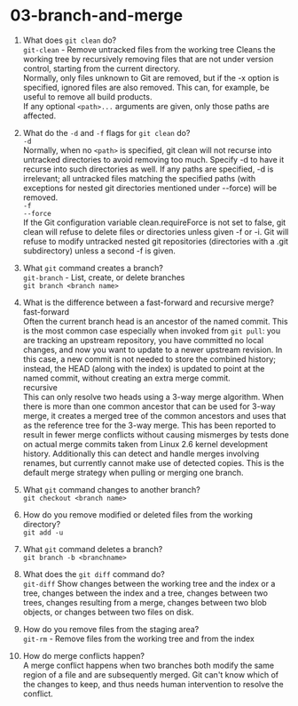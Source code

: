 # 03-branch-and-merge

1. What does `git clean` do? <br>
`git-clean` - Remove untracked files from the working tree
Cleans the working tree by recursively removing files that are not under version control, starting from the current directory.<br>
Normally, only files unknown to Git are removed, but if the -x option is specified, ignored files are also removed. This can, for example, be useful to remove all build products.<br>
If any optional `<path>...` arguments are given, only those paths are affected.<br>

2. What do the `-d` and `-f` flags for `git clean` do?<br>
`-d` <br>
Normally, when no `<path>` is specified, git clean will not recurse into untracked directories to avoid removing too much. Specify -d to have it recurse into such directories as well. If any paths are specified, -d is irrelevant; all untracked files matching the specified paths (with exceptions for nested git directories mentioned under --force) will be removed.<br>
`-f`<br>
`--force`<br>
If the Git configuration variable clean.requireForce is not set to false, git clean will refuse to delete files or directories unless given -f or -i. Git will refuse to modify untracked nested git repositories (directories with a .git subdirectory) unless a second -f is given.<br>

3. What `git` command creates a branch?<br>
`git-branch` - List, create, or delete branches<br>
`git branch <branch name>`<br>

4. What is the difference between a fast-forward and recursive merge?<br>
fast-forward<br>
Often the current branch head is an ancestor of the named commit. This is the most common case especially when invoked from `git pull`: you are tracking an upstream repository, you have committed no local changes, and now you want to update to a newer upstream revision. In this case, a new commit is not needed to store the combined history; instead, the HEAD (along with the index) is updated to point at the named commit, without creating an extra merge commit.<br>
recursive <br>
This can only resolve two heads using a 3-way merge algorithm. When there is more than one common ancestor that can be used for 3-way merge, it creates a merged tree of the common ancestors and uses that as the reference tree for the 3-way merge. This has been reported to result in fewer merge conflicts without causing mismerges by tests done on actual merge commits taken from Linux 2.6 kernel development history. Additionally this can detect and handle merges involving renames, but currently cannot make use of detected copies. This is the default merge strategy when pulling or merging one branch.<br>

5. What `git` command changes to another branch?<br>
`git checkout <branch name>`<br>

6. How do you remove modified or deleted files from the working directory?<br>
`git add -u` <br>

7. What `git` command deletes a branch?<br>
`git branch -b <branchname>`<br>

8. What does the `git diff` command do?<br>
`git-diff` Show changes between the working tree and the index or a tree, changes between the index and a tree, changes between two trees, changes resulting from a merge, changes between two blob objects, or changes between two files on disk. <br>

9. How do you remove files from the staging area?<br>
`git-rm` - Remove files from the working tree and from the index <br>

10. How do merge conflicts happen? <br>
A merge conflict happens when two branches both modify the same region of a file and are subsequently merged. Git can't know which of the changes to keep, and thus needs human intervention to resolve the conflict.<br>
